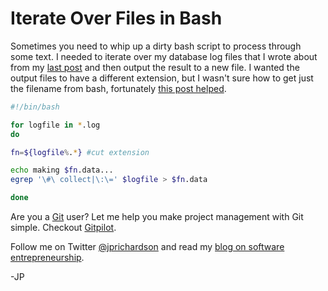 <!--
author: JP Richardson
publish: Wed Nov 10 2010 13:00:38 GMT-0600 (CST)
status: publish
type: post
link: https://procbits.wordpress.com/2010/11/10/iterate-over-files-in-bash/
tags: Linux
slug: 2010/11/10/iterate-over-files-in-bash
-->

Iterate Over Files in Bash
==========================

Sometimes you need to whip up a dirty bash script to process through
some text. I needed to iterate over my database log files that I wrote
about from my [last
post](http://procbits.com/2010/11/09/grep-for-two-or-more-expressions/)
and then output the result to a new file. I wanted the output files to
have a different extension, but I wasn't sure how to get just the
filename from bash, fortunately [this post
helped](http://stackoverflow.com/questions/965053/extract-filename-and-extension-in-bash).

```bash
#!/bin/bash

for logfile in *.log
do

fn=${logfile%.*} #cut extension

echo making $fn.data...
egrep '\#\ collect|\:\=' $logfile > $fn.data 

done
```

Are you a [Git](http://gitpilot.com) user? Let me help you make project
management with Git simple. Checkout [Gitpilot](http://gitpilot.com).

Follow me on Twitter [@jprichardson](http://twitter.com/jprichardson)
and read my [blog on software entrepreneurship](http://techneur.com).

-JP
